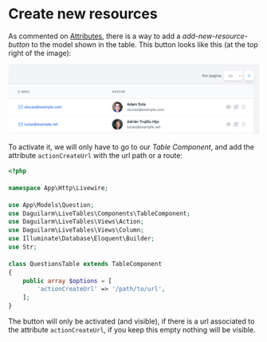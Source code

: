 # Create new resources

As commented on [Attributes](en/basics/attributes.md), there is a way to add a  *add-new-resource-button* to the model shown in the table. This button looks like this (at the top right of the image):

![live-tables](../../_media/new-resource.png ':class=thumbnail')

To activate it, we will only have to go to our *Table Component*, and add the attribute `actionCreateUrl` with the url path or a route:

```php 
<?php

namespace App\Http\Livewire;

use App\Models\Question;
use Daguilarm\LiveTables\Components\TableComponent;
use Daguilarm\LiveTables\Views\Action;
use Daguilarm\LiveTables\Views\Column;
use Illuminate\Database\Eloquent\Builder;
use Str;

class QuestionsTable extends TableComponent
{
    public array $options = [
        'actionCreateUrl' => '/path/to/url',
    ];
}
```

The button will only be activated (and visible), if there is a url associated to the attribute `actionCreateUrl`, if you keep this empty nothing will be visible.
